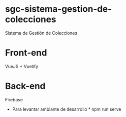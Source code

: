 # sgc-sistema-gestion-de-colecciones
Sistema de Gestión de Colecciones

# Front-end
VueJS + Vuetify

# Back-end
Firebase

* Para levantar ambiante de desarrollo *
npm run serve
